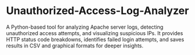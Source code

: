 # Unauthorized-Access-Log-Analyzer
A Python-based tool for analyzing Apache server logs, detecting unauthorized access attempts, and visualizing suspicious IPs. It provides HTTP status code breakdowns, identifies failed login attempts, and saves results in CSV and graphical formats for deeper insights.
